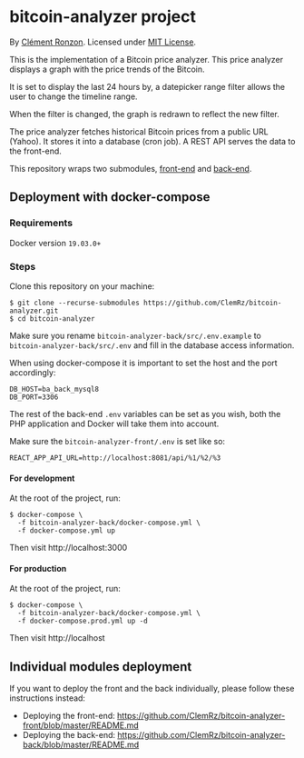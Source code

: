 # bitcoin-analyzer project

By [Clément Ronzon](https://www.linkedin.com/in/clemrz/). Licensed under [MIT License](https://choosealicense.com/licenses/mit/).

This is the implementation of a Bitcoin price analyzer.
This price analyzer displays a graph with the price trends of the Bitcoin.

It is set to display the last 24 hours by, a datepicker range filter allows the user to change the timeline range.

When the filter is changed, the graph is redrawn to reflect the new filter.

The price analyzer fetches historical Bitcoin prices from a public URL (Yahoo). It stores it into a database (cron job). A REST API serves the data to the front-end.

This repository wraps two submodules, [front-end](https://github.com/ClemRz/bitcoin-analyzer-front) and [back-end](https://github.com/ClemRz/bitcoin-analyzer-back).
  
## Deployment with docker-compose

### Requirements

Docker version `19.03.0+`

### Steps

Clone this repository on your machine:

```shell script
$ git clone --recurse-submodules https://github.com/ClemRz/bitcoin-analyzer.git
$ cd bitcoin-analyzer
```

Make sure you rename `bitcoin-analyzer-back/src/.env.example` to `bitcoin-analyzer-back/src/.env` and fill in the database access information.

When using docker-compose it is important to set the host and the port accordingly:

```
DB_HOST=ba_back_mysql8
DB_PORT=3306
```

The rest of the back-end `.env` variables can be set as you wish, both the PHP application and Docker will take them into account.

Make sure the `bitcoin-analyzer-front/.env` is set like so:

```shell script
REACT_APP_API_URL=http://localhost:8081/api/%1/%2/%3
```

#### For development

At the root of the project, run:

```shell script
$ docker-compose \
  -f bitcoin-analyzer-back/docker-compose.yml \ 
  -f docker-compose.yml up
```

Then visit http://localhost:3000

#### For production

At the root of the project, run:

```shell script
$ docker-compose \
  -f bitcoin-analyzer-back/docker-compose.yml \
  -f docker-compose.prod.yml up -d
```

Then visit http://localhost

## Individual modules deployment

If you want to deploy the front and the back individually, please follow these instructions instead:

 - Deploying the front-end: https://github.com/ClemRz/bitcoin-analyzer-front/blob/master/README.md
 - Deploying the back-end: https://github.com/ClemRz/bitcoin-analyzer-back/blob/master/README.md
